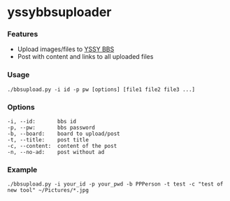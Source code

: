 # yssybbsuploader

### Features
* Upload images/files to [YSSY BBS](https://bbs.sjtu.edu.cn)
* Post with content and links to all uploaded files

### Usage
```
./bbsupload.py -i id -p pw [options] [file1 file2 file3 ...] 
```

### Options
```
-i, --id:       bbs id
-p, --pw:       bbs password
-b, --board:    board to upload/post
-t, --title:    post title
-c, --content:  content of the post
-n, --no-ad:    post without ad
```

### Example
```
./bbsupload.py -i your_id -p your_pwd -b PPPerson -t test -c "test of new tool" ~/Pictures/*.jpg
```
